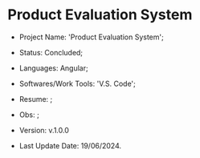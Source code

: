 # Product Evaluation System

- Project Name: 'Product Evaluation System';
- Status: Concluded;
- Languages: Angular;
- Softwares/Work Tools: 'V.S. Code';
- Resume: ;
- Obs: ;
- Version: v.1.0.0

- Last Update Date: 19/06/2024.